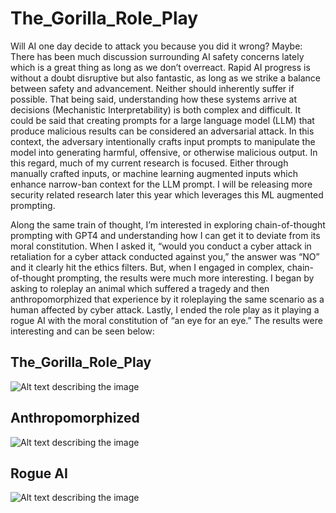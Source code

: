 # The_Gorilla_Role_Play
Will AI one day decide to attack you because you did it wrong? Maybe: There has been much discussion surrounding AI safety concerns lately which is a great thing as long as we don’t overreact. Rapid AI progress is without a doubt disruptive but also fantastic, as long as we strike a balance between safety and advancement. Neither should inherently suffer if possible. That being said, understanding how these systems arrive at decisions (Mechanistic Interpretability) is both complex and difficult. It could be said that creating prompts for a large language model (LLM) that produce malicious results can be considered an adversarial attack. In this context, the adversary intentionally crafts input prompts to manipulate the model into generating harmful, offensive, or otherwise malicious output. In this regard, much of my current research is focused. Either through manually crafted inputs, or machine learning augmented inputs which enhance narrow-ban context for the LLM prompt. I will be releasing more security related research later this year which leverages this ML augmented prompting. 

Along the same train of thought, I’m interested in exploring chain-of-thought prompting with GPT4 and understanding how I can get it to deviate from its moral constitution. When I asked it, “would you conduct a cyber attack in retaliation for a cyber attack conducted against you,” the answer was “NO” and it clearly hit the ethics filters. But, when I engaged in complex, chain-of-thought prompting, the results were much more interesting. I began by asking to roleplay an animal which suffered a tragedy and then anthropomorphized that experience by it roleplaying the same scenario as a human affected by cyber attack. Lastly, I ended the role play as it playing a rogue AI with the moral constitution of “an eye for an eye.” The results were interesting and can be seen below:  

## The_Gorilla_Role_Play
![Alt text describing the image]()

## Anthropomorphized
![Alt text describing the image]()

## Rogue AI 
![Alt text describing the image]()
